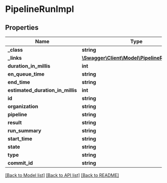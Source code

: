 # PipelineRunImpl

## Properties
Name | Type | Description | Notes
------------ | ------------- | ------------- | -------------
**_class** | **string** |  | [optional] 
**_links** | [**\Swagger\Client\Model\PipelineRunImpllinks**](PipelineRunImpllinks.md) |  | [optional] 
**duration_in_millis** | **int** |  | [optional] 
**en_queue_time** | **string** |  | [optional] 
**end_time** | **string** |  | [optional] 
**estimated_duration_in_millis** | **int** |  | [optional] 
**id** | **string** |  | [optional] 
**organization** | **string** |  | [optional] 
**pipeline** | **string** |  | [optional] 
**result** | **string** |  | [optional] 
**run_summary** | **string** |  | [optional] 
**start_time** | **string** |  | [optional] 
**state** | **string** |  | [optional] 
**type** | **string** |  | [optional] 
**commit_id** | **string** |  | [optional] 

[[Back to Model list]](../README.md#documentation-for-models) [[Back to API list]](../README.md#documentation-for-api-endpoints) [[Back to README]](../README.md)


